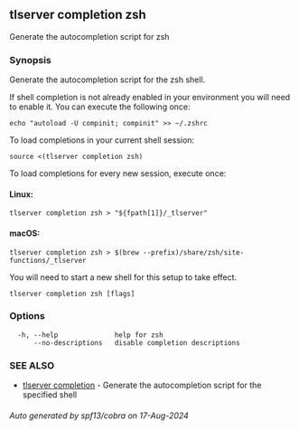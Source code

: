 ## tlserver completion zsh

Generate the autocompletion script for zsh

### Synopsis

Generate the autocompletion script for the zsh shell.

If shell completion is not already enabled in your environment you will need
to enable it.  You can execute the following once:

	echo "autoload -U compinit; compinit" >> ~/.zshrc

To load completions in your current shell session:

	source <(tlserver completion zsh)

To load completions for every new session, execute once:

#### Linux:

	tlserver completion zsh > "${fpath[1]}/_tlserver"

#### macOS:

	tlserver completion zsh > $(brew --prefix)/share/zsh/site-functions/_tlserver

You will need to start a new shell for this setup to take effect.


```
tlserver completion zsh [flags]
```

### Options

```
  -h, --help              help for zsh
      --no-descriptions   disable completion descriptions
```

### SEE ALSO

* [tlserver completion](tlserver_completion.md)	 - Generate the autocompletion script for the specified shell

###### Auto generated by spf13/cobra on 17-Aug-2024
